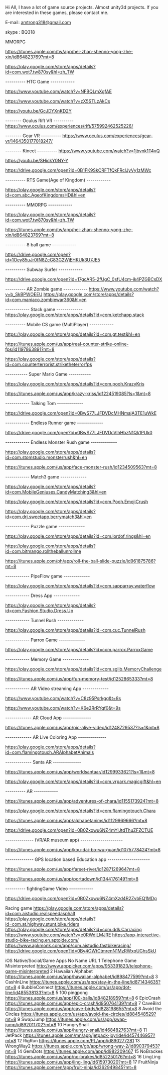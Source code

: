 Hi All, I have a lot of game source projects. Almost unity3d projects. If you are interested in these games, please contact me.

E-mail: amtrong318@gmail.com

skype : BQ318

MMORPG

https://itunes.apple.com/tw/app/hei-zhan-shenno-yong-zhe-xin/id864823769?mt=8

https://play.google.com/store/apps/details?id=com.wot7.tw870sy&hl=zh_TW 


---------- HTC Game ------------

https://www.youtube.com/watch?v=NFBQLmXgfAE

https://www.youtube.com/watch?v=zX5STLzAkCs

https://youtu.be/GcJDYXnKD2Y

-------- Oculus Rift VR ----------
https://www.oculus.com/experiences/rift/575992462525226/

-------- Gear VR ----------
https://www.oculus.com/experiences/gear-vr/1464350177018247/

-------- Kinect ----------
https://www.youtube.com/watch?v=1jbvnk1T4vQ

https://youtu.be/SHickY0NY-Y

https://drive.google.com/open?id=0B1FK9SkCRFTfQkFRclJyVy1zMWc

---------- RTS Game(Age of Kingdom) ------------

https://play.google.com/store/apps/details?id=com.abc.AgeofKingdomsHD&hl=en

---------- MMORPG ------------

https://play.google.com/store/apps/details?id=com.wot7.tw870sy&hl=zh_TW 

https://itunes.apple.com/tw/app/hei-zhan-shenno-yong-zhe-xin/id864823769?mt=8

---------- 8 ball game ------------

https://drive.google.com/open?id=1Oey85uJr0fN8ZcG83G2WjEHKUk3U7JE5

---------- Subway Surfer ------------

https://drive.google.com/open?id=17gcAR5-2fUgC_0sfU4cm-ik4PZGBCsDX

---------- AR Zombie game ------------
https://www.youtube.com/watch?v=b_SkBPWOEEU
https://play.google.com/store/apps/details?id=com.maniaco.zombiewar360&hl=en

------------ Stack game -------------
https://play.google.com/store/apps/details?id=com.ketchapp.stack

---------- Mobile CS game (MultiPlayer) ------------

https://play.google.com/store/apps/details?id=com.gt.test&hl=en

https://itunes.apple.com/us/app/real-counter-strike-online-fps/id1197863891?mt=8

https://play.google.com/store/apps/details?id=com.counterterrorist.striketheterrorfps


----------- Super Mario Game -----------

https://play.google.com/store/apps/details?id=com.pooh.KrazyKris

https://itunes.apple.com/us/app/krazy-kriss/id1224519085?ls=1&mt=8

------------ Talking Tom -------------

https://drive.google.com/open?id=0BwS77LJFDVDcMHNmajA3TE1uWkE

------------ Endless Runner game -------------

https://drive.google.com/open?id=0BwS77LJFDVDcVlhHbzN1Qk1PUk0

------------ Endless Monster Rush game -------------

https://play.google.com/store/apps/details?id=com.stomstudio.monsterrush&hl=en

https://itunes.apple.com/us/app/face-monster-rush/id1234509563?mt=8


------------ Match3 game -------------

https://play.google.com/store/apps/details?id=com.MobileGeniuses.CandyMatching3&hl=en

https://play.google.com/store/apps/details?id=com.Pooh.EmojiCrush

https://play.google.com/store/apps/details?id=com.drj.sweetapp.berrymatch3&hl=en

------------ Puzzle game -------------

https://play.google.com/store/apps/details?id=com.lordof.rings&hl=en

https://play.google.com/store/apps/details?id=com.bitmango.rolltheballunrollme

https://itunes.apple.com/ph/app/roll-the-ball-slide-puzzle/id961875786?mt=8

------------ PipeFlow game -------------

https://play.google.com/store/apps/details?id=com.sapparray.waterflow

------------ Dress App -------------

https://play.google.com/store/apps/details?id=com.Fashion.Studio.Dress.Up

------------ Tunnel Rush -------------

https://play.google.com/store/apps/details?id=com.cuc.TunnelRush

------------ Parrox Game -------------

https://play.google.com/store/apps/details?id=com.parrox.ParroxGame

------------ Memory Game -------------

https://play.google.com/store/apps/details?id=com.sglib.MemoryChallenge

https://itunes.apple.com/us/app/fun-memory-test/id1252865333?mt=8

------------ AR Video streaming App -------------

https://www.youtube.com/watch?v=C8z95Psrkgg&t=8s

https://www.youtube.com/watch?v=K6e2RrRYqf0&t=9s

-------------	AR Cloud App --------------

https://itunes.apple.com/us/app/pic-alive-video/id1248729537?ls=1&mt=8

-------------	AR Live Coloring App --------------

https://play.google.com/store/apps/details?id=com.flamingotouch.ARAlphabetAnimals

-------------	Santa AR --------------

https://itunes.apple.com/us/app/worldsantaar/id1299933621?ls=1&mt=8

https://play.google.com/store/apps/details?id=com.vrpark.magicgift&hl=en

---------- AR ------------

https://itunes.apple.com/us/app/adventures-of-chara/id1155173924?mt=8

https://play.google.com/store/apps/details?id=com.flamingotouch.Chara

https://itunes.apple.com/us/app/alphabetanims/id1129969666?mt=8

https://drive.google.com/open?id=0B0Zxxwu6NZ4mYlJtdThuZFZCTUE


-------------- (VR/AR museum app) ---------------------

https://itunes.apple.com/us/app/kou-dai-bo-wu-guan/id1075778424?mt=8

-------------- GPS location based Education app ---------------------

https://itunes.apple.com/us/app/farset-river/id1287126964?mt=8

https://itunes.apple.com/us/app/portadown/id1344176149?mt=8

---------- fightingGame Video ------------

https://drive.google.com/open?id=0B0Zxxwu6NZ4mXzd4R2ZvbEQ1MDg

Racing game https://play.google.com/store/apps/details?id=com.aistudio.realspeedasphalt https://play.google.com/store/apps/details?id=com.at.highway.stunt.bike.riders https://play.google.com/store/apps/details?id=com.ddk.Carracing https://www.youtube.com/watch?v=e0RWdiLMJRE https://app-interactive-studio-bike-racing.en.aptoide.com/ https://www.apkmonk.com/app/com.aistudio.fastbikeracing/ https://drive.google.com/open?id=0By4OWtCtmrenN1MzRWxpUGhsSkU

iOS Native/Social/Game Apps No Name URL 1 Telephone Game Misinterpreted http://www.apppicker.com/apps/953391823/telephone-game-misinterpreted 2 Hawaiian Alphabet https://itunes.apple.com/us/app/hawaiian-alphabet/id898477599?mt=8 3 CashInLine https://itunes.apple.com/us/app/stay-in-the-line/id871434635?mt=8 4 BubbleConnect https://itunes.apple.com/us/app/dot-line/id485538133?mt=8 5 100 pingpong https://itunes.apple.com/us/app/100-balls/id848218959?mt=8 6 EpicCrash https://itunes.apple.com/us/app/epic-crash/id950764139?mt=8 7 CaveBird https://itunes.apple.com/us/app/cave-birds/id828198655?mt=8 8 Avoid the Circles https://itunes.apple.com/us/app/avoid-the-circles/id884548529?mt=8 9 SwapJump https://itunes.apple.com/us/app/swap-jump/id892011702?mt=8 10 HungrySnail https://itunes.apple.com/us/app/hungry-snail/id468482763?mt=8 11 JetPack https://itunes.apple.com/mn/app/jetpack-joyride/id457446957?mt=8 12 RigRun https://itunes.apple.com/PL/app/id890277281 13 WrongWay2 https://itunes.apple.com/gb/app/wrong-way-2/id890379453?mt=8 14 GemDots https://itunes.apple.com/app/id982209467 15 NoBrackes https://itunes.apple.com/us/app/no-brakes/id852250176?mt=8 16 LingLing https://itunes.apple.com/us/app/ling-ling/id615973020?mt=8 17 FruitNinja https://itunes.apple.com/en/app/fruit-ninja/id362949845?mt=8
